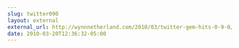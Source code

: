 ```yaml
---
slug: twitter090
layout: external
external_url: http://wynnnetherland.com/2010/03/twitter-gem-hits-0-9-0/
date: 2010-03-20T12:36:32-05:00
---
```

